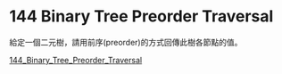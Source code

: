 # 144 Binary Tree Preorder Traversal

給定一個二元樹，請用前序(preorder)的方式回傳此樹各節點的值。

[144_Binary_Tree_Preorder_Traversal](https://leetcode.com/problems/binary-tree-preorder-traversal/)
